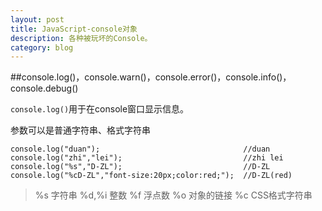 ```yaml
---
layout: post
title: JavaScript-console对象
description: 各种被玩坏的Console。
category: blog
---
```


##console.log()，console.warn()，console.error()，console.info()，console.debug()

`console.log()`用于在console窗口显示信息。

参数可以是普通字符串、格式字符串

```
console.log("duan");                                //duan
console.log("zhi","lei");                           //zhi lei
console.log("%s","D-ZL");                           //D-ZL
console.log("%cD-ZL","font-size:20px;color:red;");  //D-ZL(red)
```

> %s      字符串
> %d,%i   整数
> %f      浮点数
> %o      对象的链接
> %c      CSS格式字符串







